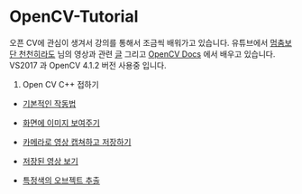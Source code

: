 # OpenCV-Tutorial
오픈 CV에 관심이 생겨서 강의를 통해서 조금씩 배워가고 있습니다.
유튜브에서 [멈춤보단 천천히라도](https://www.youtube.com/channel/UCQeLdtodgFWThPxVeWjAncA) 님의 영상과 관련 [글](https://webnautes.tistory.com/) 그리고 [OpenCV Docs](https://docs.opencv.org/4.1.2/index.html) 에서 배우고 있습니다.
VS2017 과 OpenCV 4.1.2 버전 사용중 입니다.

1. Open CV C++ 접하기
  * [기본적인 작동법](https://github.com/danielkang1003/OpenCV-Tutorial/blob/master/main.cpp)
  
  * [화면에 이미지 보여주기](https://github.com/danielkang1003/OpenCV-Tutorial/blob/master/showimage.cpp)

  * [카메라로 영상 캡쳐하고 저장하기](https://github.com/danielkang1003/OpenCV-Tutorial/blob/master/captureCam.cpp)
  * [저장된 영상 보기](https://github.com/danielkang1003/OpenCV-Tutorial/blob/master/openSavedavi.cpp)
  * [특정색의 오브젝트 추출](https://github.com/danielkang1003/OpenCV-Tutorial/blob/master/findSpecificObjectColor.cpp)
